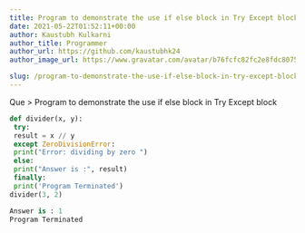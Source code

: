 ```yaml
---
title: Program to demonstrate the use if else block in Try Except block
date: 2021-05-22T01:52:11+00:00
author: Kaustubh Kulkarni
author_title: Programmer
author_url: https://github.com/kaustubhk24
author_image_url: https://www.gravatar.com/avatar/b76fcfc82fc2e8fdc8075636f1735f61?s=200

slug: /program-to-demonstrate-the-use-if-else-block-in-try-except-block/
---
```

Que > Program to demonstrate the use if else block in Try Except block

```python title="file.py"
def divider(x, y):
 try:
 result = x // y
 except ZeroDivisionError:
 print("Error: dividing by zero ")
 else:
 print("Answer is :", result)
 finally:
 print('Program Terminated')
divider(3, 2)
```

```python title="Output"
Answer is : 1
Program Terminated
```